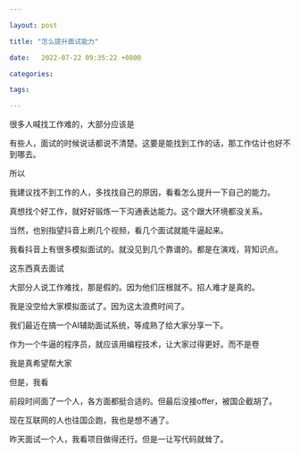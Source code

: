 ```yaml
---

layout: post

title: "怎么提升面试能力"

date:   2022-07-22 09:35:22 +0800

categories:

tags:

---
```


很多人喊找工作难的，大部分应该是

有些人，面试的时候说话都说不清楚。这要是能找到工作的话，那工作估计也好不到哪去。

所以

我建议找不到工作的人，多找找自己的原因，看看怎么提升一下自己的能力。

真想找个好工作，就好好锻炼一下沟通表达能力。这个跟大环境都没关系。

当然，也别指望抖音上刷几个视频，看几个面试就能牛逼起来。

我看抖音上有很多模拟面试的。就没见到几个靠谱的。都是在演戏，背知识点。

这东西真去面试

大部分人说工作难找，那是假的。因为他们压根就不。招人难才是真的。

我是没空给大家模拟面试了。因为这太浪费时间了。

我们最近在搞一个AI辅助面试系统，等成熟了给大家分享一下。

作为一个牛逼的程序员，就应该用编程技术，让大家过得更好。而不是卷

我是真希望帮大家

但是，我看

前段时间面了一个人，各方面都挺合适的。但最后没接offer，被国企截胡了。

现在互联网的人也往国企跑，我也是想不通了。

昨天面试一个人，我看项目做得还行。但是一让写代码就耸了。
